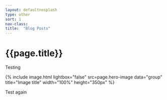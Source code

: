 ```yaml
---
layout: defaultnosplash
type: other
sort: 1
nav-class: 
title:  "Blog Posts"
---
```

# {{page.title}}

Testing

{% include image.html lightbox="false" src=page.hero-image data="group" title="Image title" width="100%" height="350px" %}

Test again